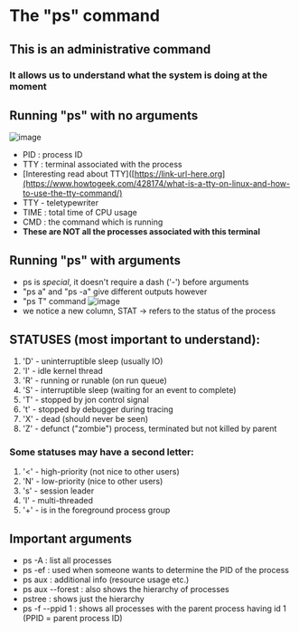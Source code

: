 # The "ps" command
## This is an administrative command
### It allows us to understand what the system is doing at the moment

## Running "ps" with no arguments
![image](https://github.com/bogdandragosvasile/UTCN_summer_2023/assets/36898665/09c91b41-498e-4686-b4be-fad5370b5f25)
* PID : process ID
* TTY : terminal associated with the process
* [Interesting read about TTY]([https://link-url-here.org](https://www.howtogeek.com/428174/what-is-a-tty-on-linux-and-how-to-use-the-tty-command/)
* TTY - teletypewriter
* TIME : total time of CPU usage
* CMD : the command which is running
* **These are NOT all the processes associated with this terminal**

## Running "ps" with arguments
* ps is _special_, it doesn't require a dash ('-') before arguments
* "ps a" and "ps -a" give different outputs however
* "ps T" command
![image](https://github.com/bogdandragosvasile/UTCN_summer_2023/assets/36898665/b8816dec-1713-424b-a6e3-b77d43988ac9)
* we notice a new column, STAT -> refers to the status of the process

## STATUSES (most important to understand):
1. 'D' - uninterruptible sleep (usually IO)
2. 'I' - idle kernel thread
3. 'R' - running or runable (on run queue)
4. 'S' - interruptible sleep (waiting for an event to complete)
5. 'T' - stopped by jon control signal
6. 't' - stopped by debugger during tracing
7. 'X' - dead (should never be seen)
8. 'Z' - defunct ("zombie") process, terminated but not killed by parent
### Some statuses may have a second letter:
1. '<' - high-priority (not nice to other users)
2. 'N' - low-priority (nice to other users)
3. 's' - session leader
4. 'l' - multi-threaded
5. '+' - is in the foreground process group

## Important arguments
* ps -A : list all processes
* ps -ef : used when someone wants to determine the PID of the process
* ps aux : additional info (resource usage etc.)
* ps aux --forest : also shows the hierarchy of processes
* pstree : shows just the hierarchy
* ps -f --ppid 1 : shows all processes with the parent process having id 1 (PPID = parent process ID)
